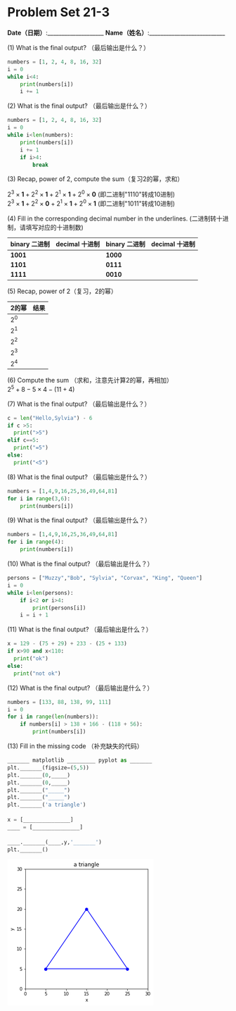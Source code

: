 # Problem Set 21-3
**Date（日期）**:____________________   **Name（姓名）**:___________________________

(1) What is the final output?  （最后输出是什么？）

```python
numbers = [1, 2, 4, 8, 16, 32]
i = 0
while i<4:
    print(numbers[i])
    i += 1
```

(2) What is the final output?  （最后输出是什么？）

```python
numbers = [1, 2, 4, 8, 16, 32]
i = 0
while i<len(numbers):
    print(numbers[i])
    i += 1
    if i>4:
        break
```

(3) Recap, power of 2, compute the sum（复习2的幂，求和） 

$2^3\times \textbf{1} + 2^2\times \textbf{1} + 2^1 \times \textbf{1} + 2^0 \times \textbf{0}$     (即二进制"1110"转成10进制)  
$2^3\times \textbf{1} + 2^2\times \textbf{0} + 2^1 \times \textbf{1} + 2^0 \times \textbf{1}$     (即二进制"1011"转成10进制) 

(4) Fill in the corresponding decimal number in the underlines. (二进制转十进制，请填写对应的十进制数)  

| binary 二进制  | decimal 十进制  | binary 二进制  | decimal 十进制  |
|---|---|---|---|
|**1001** |  |**1000** |  |  
|**1101** |  |**0111** |  |  
|**1111** |  |**0010** |  |  

(5) Recap, power of 2（复习，2的幂）

| 2的幂    |   结果        |
|------|------|
| $2^0$ |      |
| $2^1$ |     |
| $2^2$ |      |
| $2^3$ |     |
| $2^4$ |      |

(6) Compute the sum （求和，注意先计算2的幂，再相加）  
$2^5 + 8 - 5\times 4 - (11 + 4)$

(7) What is the final output?  （最后输出是什么？）
```python
c = len("Hello,Sylvia") - 6
if c >5:
  print(">5")
elif c==5:
  print("=5")
else:
  print("<5")
```

(8) What is the final output?  （最后输出是什么？）
```python
numbers = [1,4,9,16,25,36,49,64,81]
for i in range(3,6):
    print(numbers[i])
```

(9) What is the final output?  （最后输出是什么？）
```python
numbers = [1,4,9,16,25,36,49,64,81]
for i in range(4):
    print(numbers[i])
```

(10) What is the final output?  （最后输出是什么？）
```python
persons = ["Muzzy","Bob", "Sylvia", "Corvax", "King", "Queen"]
i = 0
while i<len(persons):
    if i<2 or i>4:
        print(persons[i])
    i = i + 1
```

(11) What is the final output?  （最后输出是什么？）
```python
x = 129 - (75 + 29) + 233 - (25 + 133)
if x>90 and x<110:
  print("ok")
else:
  print("not ok")
```

(12) What is the final output?  （最后输出是什么？）
```python
numbers = [133, 88, 138, 99, 111]
i = 0
for i in range(len(numbers)):
    if numbers[i] > 138 + 166 - (118 + 56):
        print(numbers[i])
```

(13) Fill in the missing code  （补充缺失的代码）
```python
_______ matplotlib _________ pyplot as _______
plt._______(figsize=(5,5))
plt._______(0,_____)
plt._______(0,_____)
plt._______("_____")
plt._______("_____")
plt._______('a triangle')

x = [_______________]
____ = [_______________]

____._______(____,y,'_______')
plt._______()
```

![lec20-3](./images/lec20-3.png)

